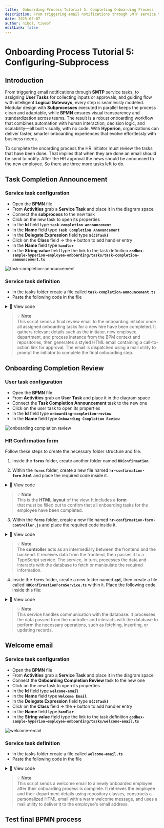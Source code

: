 ```yaml
---
title:  Onboarding Process Tutorial 5: Completing Onboarding Process
description: From triggering email notifications through SMTP service tasks, to assigning
date: 2025-05-07
author: nikol, tivmof
editLink: false
---
```


# Onboarding Process Tutorial 5: Configuring-Subprocess

## Introduction

From triggering email notifications through **SMTP** service tasks, to assigning **User Tasks** for collecting inputs or approvals, and guiding flow with intelligent **Logical Gateways**, every step is seamlessly modeled. Modular design with **Subprocesses** executed in parallel keeps the process clean and adaptable, while **BPMN** ensures visual transparency and standardization across teams. The result is a robust onboarding workflow that combines automation with human interaction, decision logic, and scalability—all built visually, with no code. With **Hyperion**, organizations can deliver faster, smarter onboarding experiences that evolve effortlessly with business needs.

To complete the onoarding process the HR initiator must review the tasks that have been done. That implies that when they are done an email should be send to notify. After the HR approval the news should be announced to the new employee. So there are three more tasks left to do.

## Task Completion Announcement

### Service task configuration

- Open the **BPMN** file
- From **Activities** grab a **Service Task** and place it in the diagram space
- Connect the **subprocess** to the new task
- Click on the new task to open its properties
- In the **Id** field type **`task-completion-announcement`**
- In the **Name** field type **`Task Completion Announcement`**
- In the **Delegate Expression** field type **`${JSTask}`**
- Click on the **Class** field → the **+** button to add handler entry
- In the **Name** field type **`handler`**
- In the **String value** field type the link to the task definition **`codbex-sample-hyperion-employee-onboarding/tasks/task-completion-announcement.ts`**

![task-completion-announcement](../../../../images/2025-05-07-onboarding-process/task-completion-announcement.gif)

### Service task definition

- In the tasks folder create a file called **`task-completion-announcement.ts`**
- Paste the following code in the file

<details>
  <summary>📄 View code</summary>

```typescript
import { EmployeeRepository as EmployeeDao } from "codbex-sample-hyperion-employee-onboarding/gen/codbex-sample-hyperion-employee-onboarding/dao/Employee/EmployeeRepository";
import { DepartmentRepository as DepartmentDao } from "codbex-sample-hyperion-employee-onboarding/gen/codbex-sample-hyperion-employee-onboarding/dao/Department/DepartmentRepository";

import { process } from "sdk/bpm";
import { sendMail } from "./mail-util";

const employeeDao = new EmployeeDao();
const departmentDao = new DepartmentDao();

const execution = process.getExecutionContext();
const executionId = execution.getId();

const onboardingInitiatorId = process.getVariable(executionId, "OnboardingInitiator");
let onboardingInitiatorLink = process.getVariable(executionId, "OnboardingInitiatorLink");
const employeeId = process.getVariable(executionId, "Employee");

const onboardingInitiator = employeeDao.findById(onboardingInitiatorId);
if (!onboardingInitiator) {
  throw new Error(`Employee with ID ${onboardingInitiatorId} not found!`);
}

const newHire = employeeDao.findById(employeeId);
if (!newHire) {
  throw new Error(`Employee with ID ${employeeId} not found!`);
}

const departmentName = departmentDao.findById(newHire.Department).Name;

const subject = "Employee Onboarding Review";
const processInstanceId = execution.getProcessInstanceId();

onboardingInitiatorLink = `${onboardingInitiatorLink}&processId=${processInstanceId}`;

const content = `
  <div style="font-family: Arial, sans-serif; line-height: 1.6; color: #333; max-width: 600px; margin: auto; padding: 20px; border: 1px solid #ddd; border-radius: 10px;">
    <div style="text-align: left; margin-bottom: 20px;">
      <img src="https://raw.githubusercontent.com/codbex/codbex.github.io/main/docs/images/logos/codbex-logo.png" alt="Company Logo" style="width: 50px; height: 50px;">
    </div>
    <h2 style="color: #2c3e50; text-align: center;">Employee Onboarding Final Review</h2>
    <p>Dear ${onboardingInitiator.Name},</p>
    <p>The onboarding process for <strong>${newHire.Name}</strong> (Department: <strong>${departmentName}</strong>) has been completed by the assigned team members and now requires your final review and approval.</p>
    <p>Please click the button below to access your inbox and complete the final steps:</p>
    <div style="text-align: center; margin: 20px 0;">
      <a href="${onboardingInitiatorLink}" target="_blank" style="
        display: inline-block;
        padding: 12px 24px;
        font-size: 16px;
        color: #fff;
        background-color: #007bff;
        text-decoration: none;
        border-radius: 5px;
      ">Review & Approve</a>
    </div>
    <p style="text-align: center; font-size: 14px; color: #555;">
      Alternatively, you can access it here: 
      <a href="${onboardingInitiatorLink}" target="_blank" style="color: #007bff; text-decoration: underline;">
        Review and Approve Onboarding
      </a>
    </p>
    <p>If you have any questions or need assistance, please reach out to the HR team.</p>
    <p>Best regards.</p>
  </div>
`;

sendMail(onboardingInitiator.Email, subject, content);

```

</details>

> 💡 **Note**  
> This script sends a final review email to the onboarding initiator once all assigned onboarding tasks for a new hire have been completed. It gathers relevant details such as the initiator, new employee, department, and process instance from the BPM context and repositories, then generates a styled HTML email containing a call-to-action link for approval. The email is dispatched using a mail utility to prompt the initiator to complete the final onboarding step.

## Onboarding Completion Review

### User task configuration

-   Open the **BPMN** file
-	From **Activities** grab an **User Task** and place it in the diagram space
-	Connect the **Task Completion Announcement** task to the new one
-	Click on the user task to open its properties
-	In the **Id** field type **`onboarding-completion-review`**
-	In the **Name** field type **`Onboarding Completion Review`**

![onboarding completion review](../../../../images/2025-05-07-onboarding-process/onboarding-completion-review.gif)

### HR Confirmation form

Follow these steps to create the necessary folder structure and file:

1. Inside the **`forms`** folder, create another folder named **`HRConfirmation`**.

2. Within the **`forms`** folder, create a new file named **`hr-confirmation-form.html`** and place the required code inside it.

<details>
  <summary>📄 View code</summary>
  
```
<!DOCTYPE html>
<html lang="en" xmlns="http://www.w3.org/1999/xhtml" ng-app="templateApp" ng-controller="templateController">

    <head>
        <meta charset="utf-8" />
        <meta name="viewport" content="width=device-width, initial-scale=1">
        <link rel="icon" sizes="any" href="data:;base64,iVBORw0KGgo=">
        <title dg-view-title></title>
        <script type="text/javascript" src="hr-confirmation-generate.js"></script>
        <script type="text/javascript" src="/services/js/platform-core/services/loader.js?id=view-js"></script>
        <link type="text/css" rel="stylesheet" href="/services/js/platform-core/services/loader.js?id=view-css" />
        <script src="hr-confirmation-form-controller.js">
        </script>
    </head>

    <body class="bk-vbox">
        <h2 bk-title class="bk-padding--sm bk-center" wrap="true" header-size="2" aria-label="title" ng-if="!isCompleted"> HR Confirmation</h2>
        <bk-scrollbar class="bk-full-height bk-padding--sm bk-center--horizontal">
            <bk-message-page glyph="sap-icon--message-information" ng-if="isCompleted">
                <bk-message-page-title>Onboarding Complete</bk-message-page-title>
                <bk-message-page-subtitle>The onboarding tasks for the employee have been completed. There is no further HR confirmation work needed.</bk-message-page-subtitle>
            </bk-message-page>
            <bk-panel ng-if="!isCompleted" expanded="true" compact="true" class="bk-restrict-width--sm bk-full-width">
                <bk-panel-header>
                    <h3 aria-label="title" class="fd-margin--md">Onboarding Completion Checklist</h3>
                </bk-panel-header>
                <bk-panel-content aria-label="Panel Content">
                    <bk-list>
                        <bk-list-item ng-repeat="next in taskList">
                            <bk-list-icon glyph="sap-icon sap-icon--accept"></bk-list-icon>
                            <bk-list-title>{{ next.Name }}</bk-list-title>
                        </bk-list-item>
                    </bk-list>
                    <bk-form-group ng-if="!isEmpty" class="fd-margin-top--md">
                        <bk-form-item>
                            <bk-checkbox id="confirmed" compact="false" ng-model="checkboxes.model"></bk-checkbox>
                            <bk-checkbox-label for="confirmed"> I confirm that all onboarding tasks have been completed successfully</bk-checkbox-label>
                        </bk-form-item>
                    </bk-form-group>
                </bk-panel-content>
            </bk-panel>
        </bk-scrollbar>
        <bk-bar bar-design="footer" class="bk-margin-top--md bk-padding--sm" ng-if="!isCompleted">
            <bk-bar-right>
                <bk-bar-element>
                    <bk-button label="Submit" state="emphasized" ng-click="completeOnboarding()" ng-disabled="!checkboxes.model">
                    </bk-button>
                </bk-bar-element>
            </bk-bar-right>
        </bk-bar>

        <theme></theme>
    </body>


</html>

```
</details>

> 💡 **Note**  
> This is the **HTML layout** of the view. It includes a **form**  
> that must be filled out to confirm that all onboarding tasks for the employee have been completed.

3. Within the **`forms`** folder, create a new file named **`hr-confirmation-form-controller.js`** and place the required code inside it.


<details>
  <summary>📄 View code</summary>

```
angular.module('templateApp', ['blimpKit', 'platformView']).controller('templateController', ($scope, $http) => {

    const employeeId = new URLSearchParams(window.location.search).get('employeeId');
    const processInstanceId = new URLSearchParams(window.location.search).get('processId');

    $scope.entity = {};
    $scope.forms = {
        details: {},
    };
    $scope.checkboxes = {
        model: false
    };
    $scope.isCompleted = false;

    const tasksUrl =
        "/services/ts/codbex-sample-hyperion-employee-onboarding/forms/HRConfirmation/api/HRConfirmationFormService.ts/tasksData/" + employeeId;
    const completeTaskUrl =
        "/services/ts/codbex-sample-hyperion-employee-onboarding/forms/HRConfirmation/api/HRConfirmationFormService.ts/completeTask/" + processInstanceId;

    $http.get(tasksUrl)
        .then(response => {
            $scope.taskList = response.data.Tasks;
            $scope.isEmpty = $scope.taskList.length == 0;
        })
        .catch((error) => {
            console.error("Error getting task data: ", error);
        });

    $scope.completeOnboarding = () => {
        $http.post(completeTaskUrl)
            .then(response => {
                console.log(response);
                $scope.isCompleted = true;
            })
            .catch((error) => {
                console.error("Error completing tasks or refreshing task list", error);
            });
    }

});

```
</details>

> 💡 **Note**  
> The **controller** acts as an intermediary between the frontend and the backend. It receives data from the frontend, then passes it to a TypeScript service. The service, in turn, processes the data and interacts with the database to fetch or manipulate the required information.


4. Inside the `forms` folder, create a new folder named **`api`**, then create a file called **`HRConfirmationFormService.ts`** within it. Place the following code inside this file:


<details>
  <summary>📄 View code</summary>

```
import { OnboardingTaskRepository as OnboardingTaskDao } from "codbex-sample-hyperion-employee-onboarding/gen/codbex-sample-hyperion-employee-onboarding/dao/OnboardingTask/OnboardingTaskRepository";
import { EmployeeRepository as EmployeeDao } from "codbex-sample-hyperion-employee-onboarding/gen/codbex-sample-hyperion-employee-onboarding/dao/Employee/EmployeeRepository";

import { Controller, Get, Post } from "sdk/http";
import { tasks } from "sdk/bpm";

@Controller
class HRConfirmationService {

    private readonly onboardingTaskDao;
    private readonly employeeDao;

    constructor() {
        this.onboardingTaskDao = new OnboardingTaskDao();
        this.employeeDao = new EmployeeDao();
    }

    @Get("/tasksData/:employeeId")
    public tasksData(_: any, ctx: any) {
        const employeeId = ctx.pathParameters.employeeId;

        const tasks = this.onboardingTaskDao.findAll({
            $filter: {
                equals: {
                    Employee: employeeId,
                    Status: 3
                }
            }
        });

        const employees = this.employeeDao.findAll({
            $filter: {
                equals: {
                    Id: employeeId
                }
            }
        });

        return {
            "Tasks": tasks,
            "Employee": employees[0].Status
        };
    }

    @Post("/completeTask/:processInstanceId")
    public completeTask(_: any, ctx: any) {
        const processInstanceId = ctx.pathParameters.processInstanceId;

        const processTask = tasks.list().filter(task => task.data.processInstanceId === processInstanceId);

        tasks.complete(processTask[0].data.id);
    }

}
```

</details>

> 💡 **Note**  
> This service handles communication with the database. It processes the data passed from the controller and interacts with the database to perform the necessary operations, such as fetching, inserting, or updating records.

## Welcome email

### Service task configuration

- Open the **BPMN** file
- From **Activities** grab a **Service Task** and place it in the diagram space
- Connect the **Onboarding Completion Review** task to the new one
- Click on the new task to open its properties
- In the **Id** field type **`welcome-email`**
- In the **Name** field type **`Welcome Email`**
- In the **Delegate Expression** field type **`${JSTask}`**
- Click on the **Class** field → the **+** button to add handler entry
- In the **Name** field type **`handler`**
- In the **String value** field type the link to the task definition **`codbex-sample-hyperion-employee-onboarding/tasks/welcome-email.ts`**

![welcome-email](../../../../images/2025-05-07-onboarding-process/welcome-email.gif)

### Service task definition

- In the tasks folder create a file called **`welcome-email.ts`**
- Paste the following code in the file

<details>
  <summary>📄 View code</summary>

```typescript
import { EmployeeRepository as EmployeeDao } from "codbex-sample-hyperion-employee-onboarding/gen/codbex-sample-hyperion-employee-onboarding/dao/Employee/EmployeeRepository";
import { DepartmentRepository as DepartmentDao } from "codbex-sample-hyperion-employee-onboarding/gen/codbex-sample-hyperion-employee-onboarding/dao/Department/DepartmentRepository";

import { process } from "sdk/bpm";
import { sendMail } from "./mail-util";

const employeeDao = new EmployeeDao();
const departmentDao = new DepartmentDao();

const execution = process.getExecutionContext();
const executionId = execution.getId();

const employeeId = process.getVariable(executionId, "Employee");

const employee = employeeDao.findById(employeeId);
if (!employee) {
  throw new Error(`Employee with ID ${employeeId} not found!`);
}

const departmentName = departmentDao.findById(employee.Department).Name;

const subject = "Welcome to the Team";

const content = `
  <div style="font-family: Arial, sans-serif; line-height: 1.6; color: #333; max-width: 600px; margin: auto; padding: 20px; border: 1px solid #ddd; border-radius: 10px;">
    <div style="text-align: left; margin-bottom: 20px;">
      <img src="https://raw.githubusercontent.com/codbex/codbex.github.io/main/docs/images/logos/codbex-logo.png" alt="Company Logo" style="width: 50px; height: 50px;">
    </div>
    <h2 style="color: #2c3e50; text-align: center;">Welcome to the Team!</h2>
    <p>Dear ${employee.Name},</p>
    <p>We are excited to inform you that your onboarding process has been successfully completed!</p>
    <p>Welcome aboard, <strong>${employee.Name}</strong> we are thrilled to have you join the <strong>${departmentName}</strong> team.</p>
    <p>If you have any questions or need assistance with your next steps, please feel free to contact the HR team.</p>
    <p>Best regards.</p>
  </div>
`;

sendMail(employee.Email, subject, content);

```

</details>

> 💡 **Note**  
> This script sends a welcome email to a newly onboarded employee after their onboarding process is complete. It retrieves the employee and their department details using repository classes, constructs a personalized HTML email with a warm welcome message, and uses a mail utility to deliver it to the employee's email address.

## Test final BPMN process